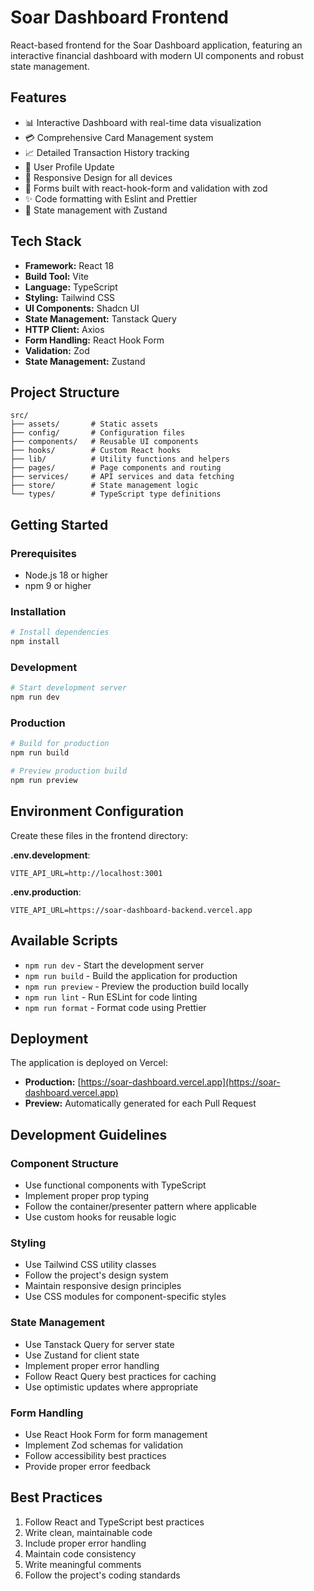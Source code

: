 # Soar Dashboard Frontend

React-based frontend for the Soar Dashboard application, featuring an interactive financial dashboard with modern UI components and robust state management.

## Features

- 📊 Interactive Dashboard with real-time data visualization
- 💳 Comprehensive Card Management system
- 📈 Detailed Transaction History tracking
- 👤 User Profile Update
- 📱 Responsive Design for all devices
- 💌 Forms built with react-hook-form and validation with zod
- ✨ Code formatting with Eslint and Prettier
- 🧸 State management with Zustand

## Tech Stack

- **Framework:** React 18
- **Build Tool:** Vite
- **Language:** TypeScript
- **Styling:** Tailwind CSS
- **UI Components:** Shadcn UI
- **State Management:** Tanstack Query
- **HTTP Client:** Axios
- **Form Handling:** React Hook Form
- **Validation:** Zod
- **State Management:** Zustand

## Project Structure

```
src/
├── assets/       # Static assets
├── config/       # Configuration files
├── components/   # Reusable UI components
├── hooks/        # Custom React hooks
├── lib/          # Utility functions and helpers
├── pages/        # Page components and routing
├── services/     # API services and data fetching
├── store/        # State management logic
└── types/        # TypeScript type definitions
```

## Getting Started

### Prerequisites

- Node.js 18 or higher
- npm 9 or higher

### Installation

```bash
# Install dependencies
npm install
```

### Development

```bash
# Start development server
npm run dev
```

### Production

```bash
# Build for production
npm run build

# Preview production build
npm run preview
```

## Environment Configuration

Create these files in the frontend directory:

**.env.development**:
```env
VITE_API_URL=http://localhost:3001
```

**.env.production**:
```env
VITE_API_URL=https://soar-dashboard-backend.vercel.app
```

## Available Scripts

- `npm run dev` - Start the development server
- `npm run build` - Build the application for production
- `npm run preview` - Preview the production build locally
- `npm run lint` - Run ESLint for code linting
- `npm run format` - Format code using Prettier

## Deployment

The application is deployed on Vercel:

- **Production:** [https://soar-dashboard.vercel.app](https://soar-dashboard.vercel.app)
- **Preview:** Automatically generated for each Pull Request

## Development Guidelines

### Component Structure

- Use functional components with TypeScript
- Implement proper prop typing
- Follow the container/presenter pattern where applicable
- Use custom hooks for reusable logic

### Styling

- Use Tailwind CSS utility classes
- Follow the project's design system
- Maintain responsive design principles
- Use CSS modules for component-specific styles

### State Management

- Use Tanstack Query for server state
- Use Zustand for client state
- Implement proper error handling
- Follow React Query best practices for caching
- Use optimistic updates where appropriate

### Form Handling

- Use React Hook Form for form management
- Implement Zod schemas for validation
- Follow accessibility best practices
- Provide proper error feedback

## Best Practices

1. Follow React and TypeScript best practices
2. Write clean, maintainable code
3. Include proper error handling
4. Maintain code consistency
5. Write meaningful comments
6. Follow the project's coding standards